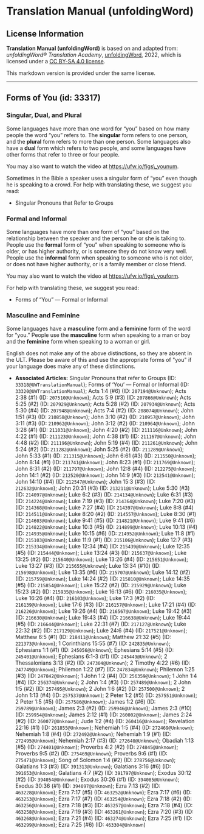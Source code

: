 # Translation Manual (unfoldingWord)

## License Information

**Translation Manual (unfoldingWord)** is based on and adapted from: _unfoldingWord® Translation Academy_, [unfoldingWord](https://unfoldingword.org/utw), 2022, which is licensed under a [CC BY-SA 4.0 license](https://creativecommons.org/licenses/by-sa/4.0/legalcode.en).

This markdown version is provided under the same license.



--------------------------------

## Forms of You (id: 33317)

### Singular, Dual, and Plural

Some languages have more than one word for “you” based on how many people the word “you” refers to. The **singular** form refers to one person, and the **plural** form refers to more than one person. Some languages also have a **dual** form which refers to two people, and some languages have other forms that refer to three or four people.

You may also want to watch the video at https://ufw.io/figs\_younum.

Sometimes in the Bible a speaker uses a singular form of “you” even though he is speaking to a crowd. For help with translating these, we suggest you read:

* Singular Pronouns that Refer to Groups

### Formal and Informal

Some languages have more than one form of “you” based on the relationship between the speaker and the person he or she is talking to. People use the **formal** form of “you” when speaking to someone who is older, or has higher authority, or is someone they do not know very well. People use the **informal** form when speaking to someone who is not older, or does not have higher authority, or is a family member or close friend.

You may also want to watch the video at https://ufw.io/figs\_youform.

For help with translating these, we suggest you read:

* Forms of “You” — Formal or Informal

### Masculine and Feminine

Some languages have a **masculine** form and a **feminine** form of the word for “you.” People use the **masculine** form when speaking to a man or boy and the **feminine** form when speaking to a woman or girl.

English does not make any of the above distinctions, so they are absent in the ULT. Please be aware of this and use the appropriate forms of "you" if your language does make any of these distinctions.

* **Associated Articles:** Singular Pronouns that refer to Groups (ID: `33318@UWTranslationManual`); Forms of ‘You’ — Formal or Informal (ID: `33320@UWTranslationManual`); Acts 1:4 (#6) (ID: `207194@Unknown`); Acts 2:38 (#1) (ID: `207510@Unknown`); Acts 5:9 (#3) (ID: `207866@Unknown`); Acts 5:25 (#2) (ID: `207929@Unknown`); Acts 5:28 (#2) (ID: `207934@Unknown`); Acts 5:30 (#4) (ID: `207948@Unknown`); Acts 7:4 (#2) (ID: `208074@Unknown`); John 1:51 (#3) (ID: `210858@Unknown`); John 3:10 (#2) (ID: `210957@Unknown`); John 3:11 (#3) (ID: `210962@Unknown`); John 3:12 (#2) (ID: `210964@Unknown`); John 3:28 (#1) (ID: `211031@Unknown`); John 4:20 (#2) (ID: `211116@Unknown`); John 4:22 (#1) (ID: `211123@Unknown`); John 4:38 (#1) (ID: `211167@Unknown`); John 4:48 (#2) (ID: `211196@Unknown`); John 5:19 (#4) (ID: `211261@Unknown`); John 5:24 (#2) (ID: `211282@Unknown`); John 5:25 (#2) (ID: `211289@Unknown`); John 5:33 (#1) (ID: `211315@Unknown`); John 6:61 (#3) (ID: `211550@Unknown`); John 8:14 (#1) (ID: `211741@Unknown`); John 8:23 (#1) (ID: `211769@Unknown`); John 8:31 (#2) (ID: `211797@Unknown`); John 12:8 (#4) (ID: `212275@Unknown`); John 14:1 (#2) (ID: `212520@Unknown`); John 14:9 (#3) (ID: `212541@Unknown`); John 14:10 (#4) (ID: `212547@Unknown`); John 15:3 (#3) (ID: `212632@Unknown`); John 20:31 (#3) (ID: `213211@Unknown`); Luke 5:30 (#3) (ID: `214097@Unknown`); Luke 6:2 (#3) (ID: `214134@Unknown`); Luke 6:31 (#3) (ID: `214224@Unknown`); Luke 7:19 (#3) (ID: `214364@Unknown`); Luke 7:20 (#3) (ID: `214368@Unknown`); Luke 7:27 (#4) (ID: `214397@Unknown`); Luke 8:8 (#4) (ID: `214511@Unknown`); Luke 8:20 (#2) (ID: `214557@Unknown`); Luke 8:30 (#1) (ID: `214603@Unknown`); Luke 9:41 (#5) (ID: `214821@Unknown`); Luke 9:41 (#6) (ID: `214822@Unknown`); Luke 10:3 (#5) (ID: `214899@Unknown`); Luke 10:13 (#4) (ID: `214935@Unknown`); Luke 10:15 (#6) (ID: `214952@Unknown`); Luke 11:8 (#1) (ID: `215103@Unknown`); Luke 11:9 (#1) (ID: `215106@Unknown`); Luke 12:7 (#3) (ID: `215334@Unknown`); Luke 12:34 (#4) (ID: `215439@Unknown`); Luke 12:35 (#5) (ID: `215444@Unknown`); Luke 13:24 (#3) (ID: `215637@Unknown`); Luke 13:25 (#2) (ID: `215640@Unknown`); Luke 13:26 (#4) (ID: `215651@Unknown`); Luke 13:27 (#3) (ID: `215655@Unknown`); Luke 13:34 (#10) (ID: `215698@Unknown`); Luke 13:35 (#6) (ID: `215707@Unknown`); Luke 14:12 (#2) (ID: `215759@Unknown`); Luke 14:24 (#2) (ID: `215810@Unknown`); Luke 14:35 (#5) (ID: `215854@Unknown`); Luke 15:22 (#2) (ID: `215929@Unknown`); Luke 15:23 (#2) (ID: `215935@Unknown`); Luke 16:13 (#6) (ID: `216035@Unknown`); Luke 16:26 (#4) (ID: `216103@Unknown`); Luke 17:3 (#2) (ID: `216139@Unknown`); Luke 17:6 (#3) (ID: `216157@Unknown`); Luke 17:21 (#4) (ID: `216226@Unknown`); Luke 19:26 (#4) (ID: `216567@Unknown`); Luke 19:42 (#3) (ID: `216630@Unknown`); Luke 19:43 (#4) (ID: `216638@Unknown`); Luke 19:44 (#5) (ID: `216644@Unknown`); Luke 22:31 (#7) (ID: `217127@Unknown`); Luke 22:32 (#2) (ID: `217129@Unknown`); Luke 24:6 (#4) (ID: `217521@Unknown`); Matthew 6:5 (#1) (ID: `218411@Unknown`); Matthew 21:32 (#5) (ID: `221373@Unknown`); 1 Corinthians 15:55 (#7) (ID: `242835@Unknown`); Ephesians 1:1 (#1) (ID: `245056@Unknown`); Ephesians 5:14 (#5) (ID: `245401@Unknown`); Ephesians 6:1-3 (#1) (ID: `245449@Unknown`); 2 Thessalonians 3:13 (#2) (ID: `247304@Unknown`); 2 Timothy 4:22 (#6) (ID: `247749@Unknown`); Philemon 1:22 (#7) (ID: `247834@Unknown`); Philemon 1:25 (#3) (ID: `247842@Unknown`); 1 John 1:2 (#4) (ID: `256359@Unknown`); 1 John 1:4 (#4) (ID: `256374@Unknown`); 2 John 1:4 (#3) (ID: `257489@Unknown`); 2 John 1:5 (#2) (ID: `257495@Unknown`); 2 John 1:6 (#2) (ID: `257500@Unknown`); 2 John 1:13 (#4) (ID: `257537@Unknown`); 2 Peter 1:2 (#5) (ID: `257551@Unknown`); 2 Peter 1:5 (#5) (ID: `257586@Unknown`); James 1:2 (#6) (ID: `259789@Unknown`); James 2:3 (#2) (ID: `259946@Unknown`); James 2:3 (#10) (ID: `259954@Unknown`); James 2:12 (#1) (ID: `260002@Unknown`); James 2:24 (#2) (ID: `260077@Unknown`); Jude 1:2 (#4) (ID: `260416@Unknown`); Revelation 22:16 (#1) (ID: `261855@Unknown`); Nehemiah 1:5 (#4) (ID: `272469@Unknown`); Nehemiah 1:8 (#4) (ID: `272492@Unknown`); Nehemiah 1:9 (#1) (ID: `272495@Unknown`); Nehemiah 2:17 (#3) (ID: `272640@Unknown`); Obadiah 1:13 (#5) (ID: `274401@Unknown`); Proverbs 4:2 (#2) (ID: `274845@Unknown`); Proverbs 9:5 (#2) (ID: `275469@Unknown`); Proverbs 9:6 (#1) (ID: `275471@Unknown`); Song of Solomon 1:4 (#2) (ID: `278756@Unknown`); Galatians 1:3 (#3) (ID: `391313@Unknown`); Galatians 3:16 (#6) (ID: `391653@Unknown`); Galatians 4:7 (#2) (ID: `391797@Unknown`); Exodus 30:12 (#2) (ID: `394054@Unknown`); Exodus 30:26 (#1) (ID: `394085@Unknown`); Exodus 30:36 (#1) (ID: `394097@Unknown`); Ezra 7:13 (#2) (ID: `463228@Unknown`); Ezra 7:17 (#5) (ID: `463252@Unknown`); Ezra 7:17 (#6) (ID: `463253@Unknown`); Ezra 7:17 (#7) (ID: `463254@Unknown`); Ezra 7:18 (#2) (ID: `463256@Unknown`); Ezra 7:18 (#3) (ID: `463257@Unknown`); Ezra 7:18 (#4) (ID: `463258@Unknown`); Ezra 7:19 (#3) (ID: `463261@Unknown`); Ezra 7:20 (#3) (ID: `463268@Unknown`); Ezra 7:21 (#4) (ID: `463274@Unknown`); Ezra 7:25 (#1) (ID: `463299@Unknown`); Ezra 7:25 (#6) (ID: `463304@Unknown`)

